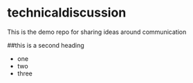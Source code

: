 # technicaldiscussion
This is the demo repo for sharing ideas around communication


##this is a second heading


* one
* two
* three
